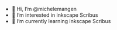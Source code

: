 - 👋 Hi, I’m @michelemangen
- 👀 I’m interested in inkscape Scribus 
- 🌱 I’m currently learning inkscape Scribus

<!---
michelemangen/michelemangen is a ✨ special ✨ repository because its `README.md` (this file) appears on your GitHub profile.
You can click the Preview link to take a look at your changes.
--->
